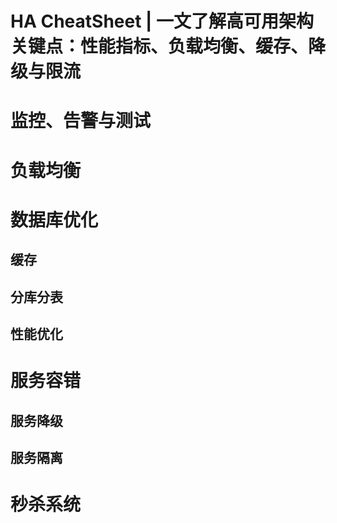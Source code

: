 # HA CheatSheet | 一文了解高可用架构关键点：性能指标、负载均衡、缓存、降级与限流

# 监控、告警与测试

# 负载均衡

# 数据库优化

## 缓存

## 分库分表

## 性能优化

# 服务容错

## 服务降级

## 服务隔离

# 秒杀系统
